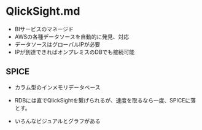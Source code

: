 # QlickSight.md
- BIサービスのマネージド
- AWSの各種データソースを自動的に発見、対応
- データソースはグローバルIPが必要
- IPが到達できればオンプレミスのDBでも接続可能

## SPICE
- カラム型のインメモリデータベース
- RDBには直でQlickSightを繋げられるが、速度を取るなら一度、SPICEに落とす。

- いろんなビジュアルとグラフがある